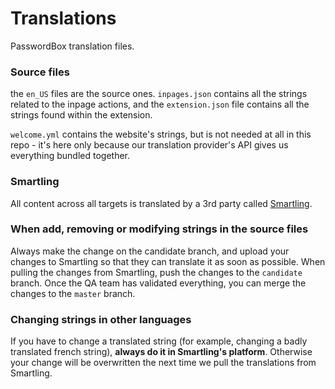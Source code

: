 Translations
============

PasswordBox translation files.

### Source files

the `en_US` files are the source ones. `inpages.json` contains all the strings related to the inpage actions, and the `extension.json` file contains all the strings found within the extension.

`welcome.yml` contains the website's strings, but is not needed at all in this repo - it's here only because our translation provider's API gives us everything bundled together.

### Smartling

All content across all targets is translated by a 3rd party called [Smartling](http://www.smartling.com).

### When add, removing or modifying strings in the source files

Always make the change on the candidate branch, and upload your changes to Smartling so that they can translate it as soon as possible. When pulling the changes from Smartling, push the changes to the `candidate` branch. Once the QA team has validated everything, you can merge the changes to the `master` branch.

### Changing strings in other languages

If you have to change a translated string (for example, changing a badly translated french string), **always do it in Smartling's platform**. Otherwise your change will be overwritten the next time we pull the translations from Smartling.